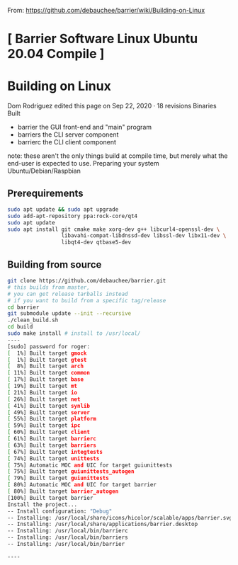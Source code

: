From: https://github.com/debauchee/barrier/wiki/Building-on-Linux

# [ Barrier Software Linux Ubuntu 20.04 Compile ]

# Building on Linux
Dom Rodriguez edited this page on Sep 22, 2020 · 18 revisions
Binaries Built

  *  barrier the GUI front-end and "main" program
  *  barriers the CLI server component
  *  barrierc the CLI client component

note: these aren't the only things build at compile time, but merely what the end-user is expected to use.
Preparing your system
Ubuntu/Debian/Raspbian


## Prerequirements

```bash
sudo apt update && sudo apt upgrade
sudo add-apt-repository ppa:rock-core/qt4
sudo apt update
sudo apt install git cmake make xorg-dev g++ libcurl4-openssl-dev \
                 libavahi-compat-libdnssd-dev libssl-dev libx11-dev \
                 libqt4-dev qtbase5-dev
```


## Building from source

```bash
git clone https://github.com/debauchee/barrier.git
# this builds from master,
# you can get release tarballs instead
# if you want to build from a specific tag/release
cd barrier
git submodule update --init --recursive
./clean_build.sh
cd build
sudo make install # install to /usr/local/
----
[sudo] password for roger: 
[  1%] Built target gmock
[  1%] Built target gtest
[  8%] Built target arch
[ 11%] Built target common
[ 17%] Built target base
[ 19%] Built target mt
[ 21%] Built target io
[ 26%] Built target net
[ 41%] Built target synlib
[ 49%] Built target server
[ 55%] Built target platform
[ 59%] Built target ipc
[ 60%] Built target client
[ 61%] Built target barrierc
[ 63%] Built target barriers
[ 67%] Built target integtests
[ 74%] Built target unittests
[ 75%] Automatic MOC and UIC for target guiunittests
[ 75%] Built target guiunittests_autogen
[ 79%] Built target guiunittests
[ 80%] Automatic MOC and UIC for target barrier
[ 80%] Built target barrier_autogen
[100%] Built target barrier
Install the project...
-- Install configuration: "Debug"
-- Installing: /usr/local/share/icons/hicolor/scalable/apps/barrier.svg
-- Installing: /usr/local/share/applications/barrier.desktop
-- Installing: /usr/local/bin/barrierc
-- Installing: /usr/local/bin/barriers
-- Installing: /usr/local/bin/barrier

----
```
